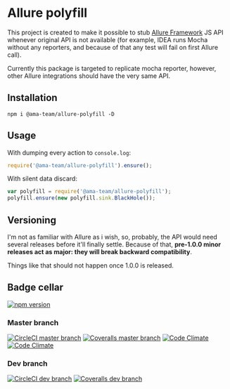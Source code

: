 # Allure polyfill

This project is created to make it possible to stub 
[Allure Framework][] JS API whenever original API is not available (for
example, IDEA runs Mocha without any reporters, and because of that 
any test will fail on first Allure call).

Currently this package is targeted to replicate mocha reporter, 
however, other Allure integrations should have the very same API.

## Installation

```
npm i @ama-team/allure-polyfill -D
```

## Usage

With dumping every action to `console.log`:

```js
require('@ama-team/allure-polyfill').ensure();
```
With silent data discard:

```js
var polyfill = require('@ama-team/allure-polyfill');
polyfill.ensure(new polyfill.sink.BlackHole());
```

## Versioning

I'm not as familiar with Allure as i wish, so, probably, the API would
need several releases before it'll finally settle. Because of that,
**pre-1.0.0 minor releases act as major: they will break backward 
compatibility**.
 
Things like that should not happen once 1.0.0 is released.

## Badge cellar

[![npm version](https://img.shields.io/npm/v/@ama-team/allure-polyfill.svg?style=flat-square)](https://www.npmjs.com/package/@ama-team/allure-polyfill)

### Master branch

[![CircleCI master branch](https://img.shields.io/circleci/project/github/ama-team/allure-polyfill/master.svg?style=flat-square)](https://circleci.com/gh/ama-team/voxengine-sdk/tree/master)
[![Coveralls master branch](https://img.shields.io/coveralls/ama-team/allure-polyfill/master.svg?style=flat-square)](https://coveralls.io/github/ama-team/allure-polyfill?branch=master)
[![Code Climate](https://img.shields.io/codeclimate/github/ama-team/allure-polyfill.svg?style=flat-square)](https://codeclimate.com/github/ama-team/allure-polyfill)
[![Code Climate](https://img.shields.io/codeclimate/issues/github/ama-team/allure-polyfill.svg?style=flat-square)](https://codeclimate.com/github/ama-team/allure-polyfill)

### Dev branch

[![CircleCI dev branch](https://img.shields.io/circleci/project/github/ama-team/allure-polyfill/dev.svg?style=flat-square)](https://circleci.com/gh/ama-team/voxengine-sdk/tree/dev)
[![Coveralls dev branch](https://img.shields.io/coveralls/ama-team/allure-polyfill/dev.svg?style=flat-square)](https://coveralls.io/github/ama-team/allure-polyfill?branch=dev)

  [Allure Framework]: http://allure.qatools.ru/